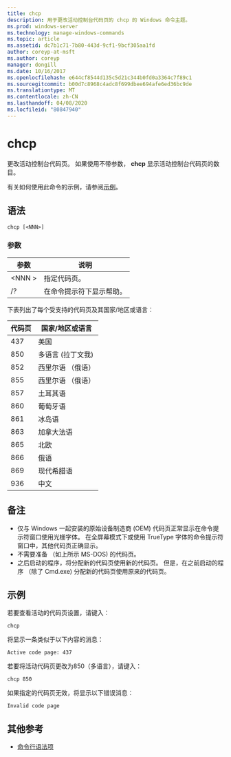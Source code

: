 ```yaml
---
title: chcp
description: 用于更改活动控制台代码页的 chcp 的 Windows 命令主题。
ms.prod: windows-server
ms.technology: manage-windows-commands
ms.topic: article
ms.assetid: dc7b1c71-7b80-443d-9cf1-9bcf305aa1fd
author: coreyp-at-msft
ms.author: coreyp
manager: dongill
ms.date: 10/16/2017
ms.openlocfilehash: e644cf8544d135c5d21c344b0fd0a3364c7f89c1
ms.sourcegitcommit: b00d7c8968c4adc8f699dbee694afe6ed36bc9de
ms.translationtype: MT
ms.contentlocale: zh-CN
ms.lasthandoff: 04/08/2020
ms.locfileid: "80847940"
---
```

# <a name="chcp"></a>chcp

更改活动控制台代码页。 如果使用不带参数， **chcp** 显示活动控制台代码页的数目。

有关如何使用此命令的示例，请参阅[示例](#BKMK_examples)。

## <a name="syntax"></a>语法

```
chcp [<NNN>]
```

### <a name="parameters"></a>参数

|参数|说明|
|---------|-----------|
|\<NNN >|指定代码页。|
|/?|在命令提示符下显示帮助。|

下表列出了每个受支持的代码页及其国家/地区或语言︰

|代码页|国家/地区或语言|
|---------|--------------------------|
|437|美国|
|850|多语言 (拉丁文我)|
|852|西里尔语 （俄语）|
|855|西里尔语 （俄语）|
|857|土耳其语|
|860|葡萄牙语|
|861|冰岛语|
|863|加拿大法语|
|865|北欧|
|866|俄语|
|869|现代希腊语|
|936|中文|

## <a name="remarks"></a>备注

-   仅与 Windows 一起安装的原始设备制造商 (OEM) 代码页正常显示在命令提示符窗口使用光栅字体。 在全屏幕模式下或使用 TrueType 字体的命令提示符窗口中，其他代码页正确显示。
-   不需要准备 （如上所示 MS-DOS) 的代码页。
-   之后启动的程序，将分配新的代码页使用新的代码页。 但是，在之前启动的程序 （除了 Cmd.exe) 分配新的代码页使用原来的代码页。

## <a name="examples"></a><a name=BKMK_examples></a>示例

若要查看活动的代码页设置，请键入︰
```
chcp
```
将显示一条类似于以下内容的消息：

`Active code page: 437`

若要将活动代码页更改为850（多语言），请键入：
```
chcp 850
```
如果指定的代码页无效，将显示以下错误消息︰

`Invalid code page`

## <a name="additional-references"></a>其他参考

- [命令行语法项](command-line-syntax-key.md)
